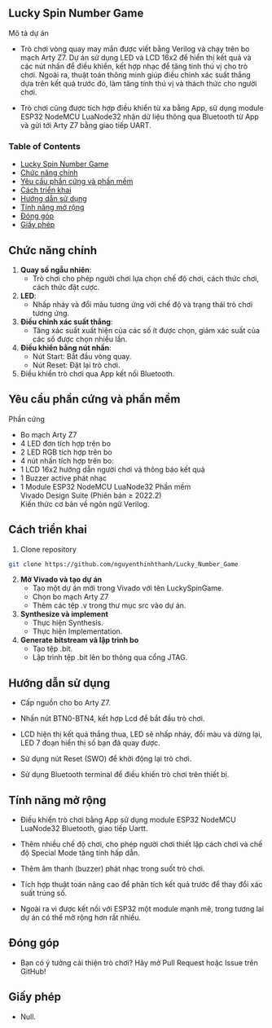 ## Lucky Spin Number Game

Mô tả dự án  
- Trò chơi vòng quay may mắn được viết bằng Verilog và chạy trên bo mạch Arty Z7. Dự án sử dụng LED và LCD 16x2 để hiển thị kết quả và các nút nhấn để điều khiển, kết hợp nhạc để tăng tính thú vị cho trò chơi. Ngoài ra, thuật toán thông minh giúp điều chỉnh xác suất thắng dựa trên kết quả trước đó, làm tăng tính thú vị và thách thức cho người chơi.  

- Trò chơi cũng được tích hợp điều khiển từ xa bằng App, sử dụng module ESP32 NodeMCU LuaNode32 nhận dữ liệu thông qua Bluetooth từ App và gửi tới Arty Z7 bằng giao tiếp UART.  

### Table of Contents
- [Lucky Spin Number Game](#lucky-spin-number-game)
- [Chức năng chính](#chức-năng-chính)
- [Yêu cầu phần cứng và phần mềm](#yêu-cầu-phần-cứng-và-phần-mềm)
- [Cách triển khai](#cách-triển-khai)
- [Hướng dẫn sử dụng](#hướng-dẫn-sử-dụng)
- [Tính năng mở rộng](#tính-năng-mở-rộng)
- [Đóng góp](#đóng-góp)
- [Giấy phép](#giấy-phép)


## Chức năng chính  
1. **Quay số ngẫu nhiên**:
   - Trò chơi cho phép người chơi lựa chọn chế độ chơi, cách thức chơi, cách thức đặt cược.  
2. **LED**:
   - Nhấp nháy và đổi màu tương ứng với chế độ và trạng thái trò chơi tương ứng.  
3. **Điều chỉnh xác suất thắng**:
   - Tăng xác suất xuất hiện của các số ít được chọn, giảm xác suất của các số được chọn nhiều lần.  
4. **Điều khiển bằng nút nhấn**:  
   - Nút Start: Bắt đầu vòng quay.  
   - Nút Reset: Đặt lại trò chơi.
5. Điều khiển trò chơi qua App kết nối Bluetooth.  
## Yêu cầu phần cứng và phần mềm  
Phần cứng  
  - Bo mạch Arty Z7  
  - 4 LED đơn tích hợp trên bo
  - 2 LED RGB tích hợp trên bo
  - 4 nút nhấn tích hợp trên bo:
  - 1 LCD 16x2 hướng dẫn người chơi và thông báo kết quả  
  - 1 Buzzer active phát nhạc  
  - 1 Module ESP32 NodeMCU LuaNode32
Phần mềm  
  Vivado Design Suite (Phiên bản ≥ 2022.2)  
  Kiến thức cơ bản về ngôn ngữ Verilog.  
## Cách triển khai
1. Clone repository  
```bash
git clone https://github.com/nguyenthinhthanh/Lucky_Number_Game
```
2. **Mở Vivado và tạo dự án**
   - Tạo một dự án mới trong Vivado với tên LuckySpinGame.
   - Chọn bo mạch Arty Z7 
   - Thêm các tệp .v trong thư mục src vào dự án.
3. **Synthesize và implement**  
   - Thực hiện Synthesis.
   - Thực hiện Implementation.
4. **Generate bitstream và lập trình bo**
   - Tạo tệp .bit.
   - Lập trình tệp .bit lên bo thông qua cổng JTAG.
## Hướng dẫn sử dụng
- Cấp nguồn cho bo Arty Z7.  

- Nhấn nút BTN0-BTN4, kết hợp Lcd để bắt đầu trò chơi.  

- LCD hiện thị kết quả thắng thua, LED sẽ nhấp nháy, đổi màu và dừng lại, LED 7 đoạn hiển thị số bạn đã quay được.  

- Sử dụng nút Reset (SWO) để khởi động lại trò chơi.  

- Sử dụng Bluetooth terminal để điều khiển trò chơi trên thiết bị.  
## Tính năng mở rộng
- Điều khiển trò chơi bằng App sử dụng module ESP32 NodeMCU LuaNode32 Bluetooth, giao tiếp Uartt.  

- Thêm nhiều chế độ chơi, cho phép người chơi thiết lập cách chơi và chế độ Special Mode tăng tính hấp dẫn.  

- Thêm âm thanh (buzzer) phát nhạc trong suốt trò chơi.  

- Tích hợp thuật toán nâng cao để phân tích kết quả trước để thay đổi xác suất trúng số.  

- Ngoài ra vì được kết nối với ESP32 một module mạnh mẽ, trong tương lai dự án có thể mở rộng hơn rất nhiều.  
## Đóng góp
- Bạn có ý tưởng cải thiện trò chơi? Hãy mở Pull Request hoặc Issue trên GitHub!

## Giấy phép
- Null.
